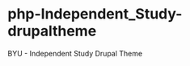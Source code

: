 php-Independent_Study-drupaltheme
=================================

BYU - Independent Study Drupal Theme
